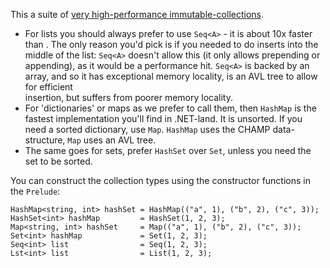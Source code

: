 This a suite of [very high-performance immutable-collections](https://github.com/louthy/language-ext/blob/main/Performance.md).

* For lists you should always prefer to use `Seq<A>` - it is about 10x faster than <see cref="Lst{F}"/>.  The only reason you'd pick 
  <see cref="Lst{F}"/> is if you needed to do inserts into the middle of the list: `Seq<A>` doesn't allow this (it only allows prepending or 
  appending), as it would be a performance hit.
  `Seq<A>` is backed by an array, and so it has exceptional memory locality, <see cref="Lst{F}"/> is an AVL tree to allow for efficient  
  insertion, but suffers from poorer memory locality.
* For 'dictionaries' or maps as we prefer to call them, then `HashMap` is the fastest implementation you'll find in .NET-land.  It is 
  unsorted.  If you need a sorted dictionary, use `Map`.  `HashMap` uses the CHAMP data-structure, `Map` uses an AVL tree.
* The same goes for sets, prefer `HashSet` over `Set`, unless you need the set to be sorted.

You can construct the collection types using the constructor functions in the `Prelude`:

    HashMap<string, int> hashSet = HashMap(("a", 1), ("b", 2), ("c", 3));
    HashSet<int> hashMap         = HashSet(1, 2, 3);
    Map<string, int> hashSet     = Map(("a", 1), ("b", 2), ("c", 3));
    Set<int> hashMap             = Set(1, 2, 3);
    Seq<int> list                = Seq(1, 2, 3);
    Lst<int> list                = List(1, 2, 3);
